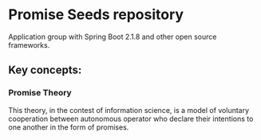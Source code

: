 # Promise Seeds repository
Application group with Spring Boot 2.1.8 and other open source frameworks.

## Key concepts:

### Promise Theory
This theory, in the contest of information science, is a model of voluntary cooperation between autonomous operator who declare their intentions to one another in the form of promises.
